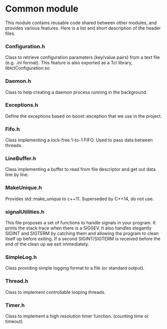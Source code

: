# Common module

This module contains reusable code shared between other modules,
and provides various features.
Here is a list and short description of the header files.


### Configuration.h

Class to retrieve configuration parameters (key/value pairs) from a text file (e.g. .ini format).
This feature is also exported as a Tcl library, libtclConfiguration.so

### Daemon.h

Class to help creating a daemon process running in the background.

### Exceptions.h
Define the exceptions based on boost::exception that we use in the project.

### Fifo.h

Class implementing  a lock-free 1-to-1 FIFO.
Used to pass data between threads.

### LineBuffer.h

Class implementing a buffer to read from file descriptor and get out data line by line.

### MakeUnique.h

Provides std::make_unique to c++11. Superseded by C++14, do not use.

### signalUtilities.h

This file proposes a set of functions to handle signals in your program.
It prints the stack trace when there is a SIGSEV.
It also handles elegantly SIGINT and SIGTERM by catching them and allowing the program
to clean itself up before exiting. If a second SIGINT/SIGTERM is
received before the end of the clean up we exit immediately.

### SimpleLog.h

Class providing simple logging format to a file (or standard output).

### Thread.h

Class to implement controllable looping threads.

### Timer.h

Class to implement a high resolution timer function.
(counting time or timeout)

